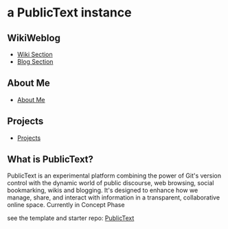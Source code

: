 # a PublicText instance


## WikiWeblog

- [Wiki Section](wiki/home.md)
- [Blog Section](blog/home.md)

## About Me

- [About Me](about.md)

## Projects

- [Projects](projects.md)

## What is PublicText?

PublicText is an experimental platform combining the power of Git's version control with the dynamic world of public discourse, web browsing, social bookmarking, wikis and blogging. It's designed to enhance how we manage, share, and interact with information in a transparent, collaborative online space. Currently in Concept Phase

see the template and starter repo: [PublicText](https://github.com/jaysen/publictext/)